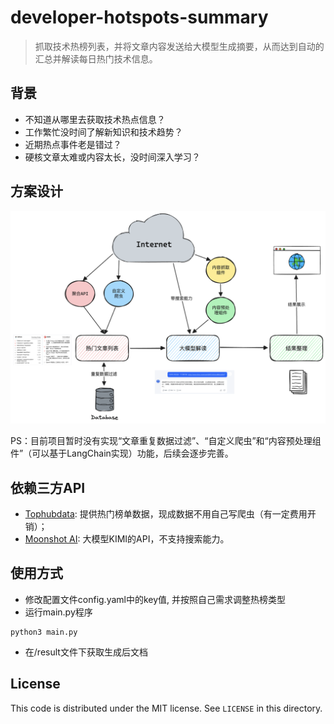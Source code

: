 # developer-hotspots-summary
> 抓取技术热榜列表，并将文章内容发送给大模型生成摘要，从而达到自动的汇总并解读每日热门技术信息。

## 背景
- 不知道从哪里去获取技术热点信息？
- 工作繁忙没时间了解新知识和技术趋势？
- 近期热点事件老是错过？
- 硬核文章太难或内容太长，没时间深入学习？

## 方案设计 
![方案设计](./picture/image.png)

PS：目前项目暂时没有实现“文章重复数据过滤”、“自定义爬虫”和“内容预处理组件”（可以基于LangChain实现）功能，后续会逐步完善。

## 依赖三方API
- [Tophubdata](https://www.tophubdata.com/): 提供热门榜单数据，现成数据不用自己写爬虫（有一定费用开销）；
- [Moonshot AI](https://platform.moonshot.cn/): 大模型KIMI的API，不支持搜索能力。

## 使用方式
- 修改配置文件config.yaml中的key值, 并按照自己需求调整热榜类型
- 运行main.py程序
```
python3 main.py
```
- 在/result文件下获取生成后文档


License
---

This code is distributed under the MIT license. See `LICENSE` in this directory.